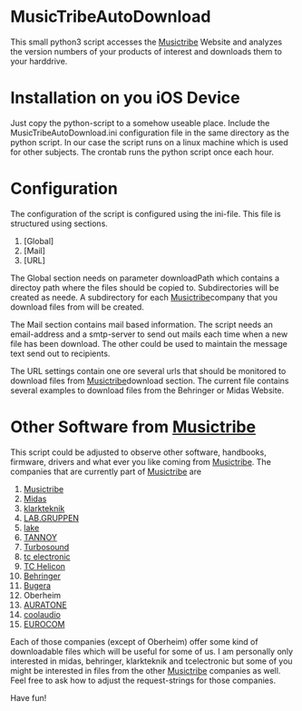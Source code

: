 MusicTribeAutoDownload
================
This small python3 script accesses the [Musictribe](https://www.musictribe.com) Website and analyzes the version numbers of your products of interest and downloads them to your harddrive.  
  
Installation on you iOS Device  
====================  
Just copy the python-script to a somehow useable place. Include the MusicTribeAutoDownload.ini configuration file in the same directory as the python script. 
In our case the script runs on a linux machine which is used for other subjects. The crontab runs the python script once each hour.  

Configuration  
===========  
The configuration of the script is configured using the ini-file. This file is structured using sections. 

1. [Global]
1. [Mail]
1. [URL]

The Global section needs on parameter downloadPath which contains a directoy path where the files should be copied to. Subdirectories will be created as neede. A subdirectory for each [Musictribe](https://www.musictribe.com)company that you download files from will be created.

The Mail section contains mail based information. The script needs an email-address and a smtp-server to send out mails each time when a new file has been download. The other could be used to maintain the message text send out to recipients.
  
The URL settings  contain one ore several urls that should be monitored to download files from [Musictribe](https://www.musictribe.com)download section. The current file contains several examples to download files from the Behringer or Midas Website.  
  
Other Software from [Musictribe](https://www.musictribe.com)
===

This script could be adjusted to observe other software, handbooks, firmware, drivers and what ever you like coming from [Musictribe](https://www.musictribe.com). The companies that are currently part of [Musictribe](https://www.musictribe.com) are

1. [Musictribe](https://www.musictribe.com)
1. [Midas](https://www.midasconsoles.com)
1. [klarkteknik](https://www.klarkteknik.com/)
1. [LAB.GRUPPEN](https://www.labgruppen.com)
1. [lake](https://www.lakeprocessing.com/)
1. [TANNOY](https://www.tannoy.com/)
1. [Turbosound](https://www.turbosound.com/)
1. [tc electronic](https://www.tcelectronic.com/)
1. [TC Helicon](https://www.tc-helicon.com/)
1. [Behringer](https://www.behringer.com/)
1. [Bugera](https://www.bugera-amps.com/)
1. Oberheim
1. [AURATONE](https://www.auratone.eu/)
1. [coolaudio](https://www.coolaudio.com/)
1. [EUROCOM](https://eurocom.musictribe.com/)

Each of those companies (except of Oberheim) offer some kind of downloadable files which will be useful for some of us. I am personally only interested in midas, behringer, klarkteknik and tcelectronic but some of you might be interested in files from the other [Musictribe](https://www.musictribe.com) companies as well. Feel free to ask how to adjust the request-strings for those companies.

Have fun!

